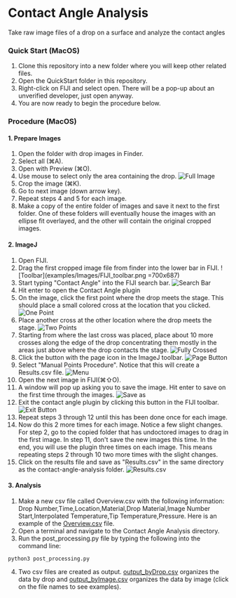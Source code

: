 # Contact Angle Analysis
Take raw image files of a drop on a surface and analyze the contact angles
### Quick Start (MacOS)
1. Clone this repository into a new folder where you will keep other related files.
2. Open the QuickStart folder in this repository.
3. Right-click on FIJI and select open. There will be a pop-up about an unverified developer, just open anyway.
4. You are now ready to begin the procedure below.

### Procedure (MacOS)
#### 1. Prepare Images
1. Open the folder with drop images in Finder.
2. Select all (⌘A).
3. Open with Preview (⌘O).
4. Use mouse to select only the area containing the drop.
![Full Image](examples/Images/Full_image.png)
5. Crop the image (⌘K).
6. Go to next image (down arrow key).
7. Repeat steps 4 and 5 for each image.
8. Make a copy of the entire folder of images and save it next to the first folder. One of these folders will eventually house the images with an ellipse fit overlayed, and the other will contain the original cropped images.
#### 2. ImageJ
1. Open FIJI.
2. Drag the first cropped image file from finder into the lower bar in FIJI.
![Toolbar](examples/Images/FIJI_toolbar.png =700x687)
3. Start typing "Contact Angle" into the FIJI search bar.
![Search Bar](examples/Images/Contact_Angle_plugin.png)
4. Hit enter to open the Contact Angle plugin
5. On the image, click the first point where the drop meets the stage. This should place a small colored cross at the location that you clicked.
![One Point](examples/Images/1_point.png)
6. Place another cross at the other location where the drop meets the stage.
![Two Points](examples/Images/Drop_with_bottom_points.png)
7. Starting from where the last cross was placed, place about 10 more crosses along the edge of the drop concentrating them mostly in the areas just above where the drop contacts the stage.
![Fully Crossed](examples/Images/Drop_with_points.png)
8. Click the button with the page icon in the ImageJ toolbar.
![Page Button](examples/Images/Page_button.png)
9. Select "Manual Points Procedure". Notice that this will create a Results.csv file.
![Menu](examples/Images/Contact_menu.png)
10. Open the next image in FIJI(⌘⇧O).
11. A window will pop up asking you to save the image. Hit enter to save on the first time through the images.
![Save as](examples/Images/Save_as.png)
12. Exit the contact angle plugin by clicking this button in the FIJI toolbar.
![Exit Button](examples/Images/exit.png)
13. Repeat steps 3 through 12 until this has been done once for each image.
14. Now do this 2 more times for each image. Notice a few slight changes. For step 2, go to the copied folder that has undoctored images to drag in the first image. In step 11, don't save the new images this time. In the end, you will use the plugin three times on each image. This means repeating steps 2 through 10 two more times with the slight changes.
15. Click on the results file and save as "Results.csv" in the same directory as the contact-angle-analysis folder.
![Results.csv](examples/Images/Results_file.png)
#### 3. Analysis
1. Make a new csv file called Overview.csv with the following information: Drop Number,Time,Location,Material,Drop Material,Image Number Start,Interpolated Temperature,Tip Temperature,Pressure. Here is an example of the [Overview.csv](examples/Overview.csv) file.
2. Open a terminal and navigate to the Contact Angle Analysis directory.
3. Run the post_processing.py file by typing the following into the command line:
```
python3 post_processing.py
```
4. Two csv files are created as output. [output_byDrop.csv](examples/output_byDrop.csv) organizes the data by drop and [output_byImage.csv](examples/output_byImage.csv) organizes the data by image (click on the file names to see examples).
